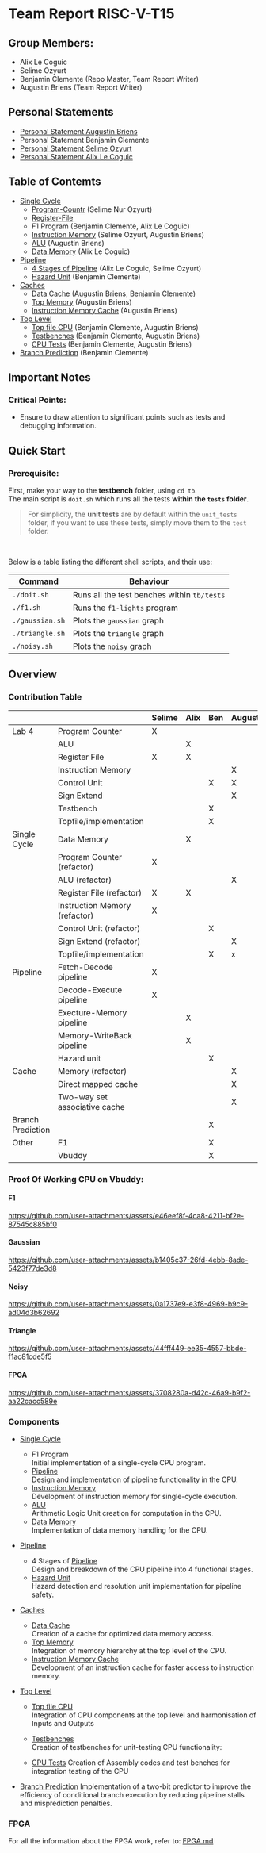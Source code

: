 # Team Report RISC-V-T15

## Group Members:
- Alix Le Coguic
- Selime Ozyurt
- Benjamin Clemente (Repo Master, Team Report Writer)
- Augustin Briens (Team Report Writer)

## Personal Statements
- [Personal Statement Augustin Briens](https://github.com/Benji-clm/RISC-V-T15/blob/master/docs/Personal%20Statement%20Augustin%20Briens.md)
- Personal Statement Benjamin Clemente
- [Personal Statement Selime Ozyurt](docs/Personal%20Statement%20Selime%20Ozyurt.md)
- [Personal Statement Alix Le Coguic](https://github.com/Benji-clm/RISC-V-T15/blob/master/docs/Personal%20Statement%20Alix%20Le%20Coguic.md)

## Table of Contemts
- [Single Cycle](#single-cycle)
  - [Program-Countr](docs/Personal%20Statement%20Selime%20Ozyurt.md#program-counter-block) (Selime Nur Ozyurt)
  - [Register-File](docs/Personal%20Statement%20Selime%20Ozyurt.md#register-file)
  - F1 Program (Benjamin Clemente, Alix Le Coguic)
  - [Instruction Memory](#instruction-memory) (Selime Ozyurt, Augustin Briens)
  - [ALU](#alu) (Augustin Briens)
  - [Data Memory](#data-memory) (Alix Le Coguic)   
- [Pipeline](#pipeline)
  - [4 Stages of Pipeline](docs/Personal%20Statement%20Selime%20Ozyurt.md#pipeline) (Alix Le Coguic, Selime Ozyurt)
  - [Hazard Unit](#hazard-unit) (Benjamin Clemente) 
- [Caches](#caches)
  - [Data Cache](#data-cache) (Augustin Briens, Benjamin Clemente)
  - [Top Memory](#top-memory) (Augustin Briens)
  - [Instruction Memory Cache](#i-mem-cache) (Augustin Briens)
- [Top Level](#top-level)
  - [Top file CPU](#top-file) (Benjamin Clemente, Augustin Briens)
  - [Testbenches](#testbenches) (Benjamin Clemente, Augustin Briens)
  - [CPU Tests](#cpu-tests) (Benjamin Clemente, Augustin Briens)
- [Branch Prediction](#branch-prediction) (Benjamin Clemente)


## Important Notes
### Critical Points:
- Ensure to draw attention to significant points such as tests and debugging information.

## Quick Start
### Prerequisite:
First, make your way to the **testbench** folder, using `cd tb`. \
The main script is `doit.sh` which runs all the tests **within the `tests` folder**.

> For simplicity, the **unit tests** are by default within the `unit_tests` folder, if you want to use these tests, simply move them to the `test` folder.

<br>

Below is a table listing the different shell scripts, and their use:

| Command                               | Behaviour                           |
| ------------------------------------- |-------------------------------------- |
| `./doit.sh`                           | Runs all the test benches within `tb/tests`            |
| `./f1.sh`     | Runs the `f1-lights` program|
| `./gaussian.sh`       | Plots the `gaussian` graph    |
| `./triangle.sh`       | Plots the `triangle` graph    |
| `./noisy.sh`       | Plots the `noisy` graph    |
## Overview
### Contribution Table
|              |                               | Selime | Alix | Ben | Augustin |
| ------------ | ----------------------------- | ------------------ | ---------------- | ------------------------ | ---------------- |
| Lab 4        | Program Counter               |            X       |                  |                          |                  |
|              | ALU                           |                    |         X        |                          |                  |
|              | Register File                 |            X       |         X        |                          |                  |
|              | Instruction Memory            |                    |                  |                          |      X           |
|              | Control Unit                  |                    |                  |            X             |      X           |
|              | Sign Extend                   |                    |                  |                          |      X           |
|              | Testbench                     |                    |                  |            X             |                  |
|              | Topfile/implementation        |                    |                  |            X             |                  |
| Single Cycle | Data Memory                   |                    |        X         |                          |                  |
|              | Program Counter (refactor)    |            X       |                  |                          |                  |
|              | ALU (refactor)                |                    |                  |                          |       X          |
|              | Register File (refactor)      |            X       |        X         |                          |                  |
|              | Instruction Memory (refactor) |            X       |                  |                          |                  |
|              | Control Unit (refactor)       |                    |                  |            X             |                  |
|              | Sign Extend (refactor)        |                    |                  |                          |       X          |
|              | Topfile/implementation        |                    |                  |            X             |       x          |
| Pipeline     | Fetch-Decode pipeline         |          X         |                  |                          |                  |
|              | Decode-Execute pipeline       |         X          |                  |                          |                  |
|              | Execture-Memory pipeline      |                    |         X        |                          |                  |
|              | Memory-WriteBack pipeline     |                    |         X        |                          |                  |
|              | Hazard unit                   |                    |                  |            X             |                  |
| Cache        | Memory (refactor)             |                    |                  |                          |        X         |
|              | Direct mapped cache           |                    |                  |                          |        X         |
|              | Two-way set associative cache |                    |                  |                          |        X         |
|Branch Prediction |                            |                    |                  |           X             |                  |
| Other | F1 | | |X| |
|       | Vbuddy | | |X| |



### Proof Of Working CPU on Vbuddy:
#### F1



https://github.com/user-attachments/assets/e46eef8f-4ca8-4211-bf2e-87545c885bf0



#### Gaussian

https://github.com/user-attachments/assets/b1405c37-26fd-4ebb-8ade-5423f77de3d8


#### Noisy



https://github.com/user-attachments/assets/0a1737e9-e3f8-4969-b9c9-ad04d3b62692



#### Triangle



https://github.com/user-attachments/assets/44fff449-ee35-4557-bbde-f1ac81cde5f5



#### FPGA



https://github.com/user-attachments/assets/3708280a-d42c-46a9-b9f2-aa22cacc589e


### Components
- [Single Cycle](#single-cycle)
  - F1 Program  
    Initial implementation of a single-cycle CPU program.
  - [Pipeline](#pipeline)  
    Design and implementation of pipeline functionality in the CPU.
  - [Instruction Memory](#instruction-memory)  
    Development of instruction memory for single-cycle execution.
  - [ALU](#alu)  
    Arithmetic Logic Unit creation for computation in the CPU.
  - [Data Memory](#data-memory)  
    Implementation of data memory handling for the CPU.

- [Pipeline](#pipeline)
  - 4 Stages of [Pipeline](#pipeline)  
    Design and breakdown of the CPU pipeline into 4 functional stages.
  - [Hazard Unit](#hazard-unit)  
    Hazard detection and resolution unit implementation for pipeline safety.

- [Caches](#caches)
  - [Data Cache](#data-cache)  
    Creation of a cache for optimized data memory access.
  - [Top Memory](#top-memory)  
    Integration of memory hierarchy at the top level of the CPU.
  - [Instruction Memory Cache](#i-mem-cache)  
    Development of an instruction cache for faster access to instruction memory.

- [Top Level](#top-level)
  - [Top file CPU](#top-file)  
    Integration of CPU components at the top level and harmonisation of Inputs and Outputs
  - [Testbenches](#testbenches)  
    Creation of testbenches for unit-testing CPU functionality:

  - [CPU Tests](#cpu-tests) 
    Creation of Assembly codes and test benches for integration testing of the CPU

- [Branch Prediction](##branch-prediction)
    Implementation of a two-bit predictor to improve the efficiency of conditional branch execution by reducing pipeline stalls and misprediction penalties.


### FPGA

For all the information about the FPGA work, refer to: [FPGA.md](https://github.com/Benji-clm/RISC-V-T15/blob/master/FPGA/FPGA.md)
